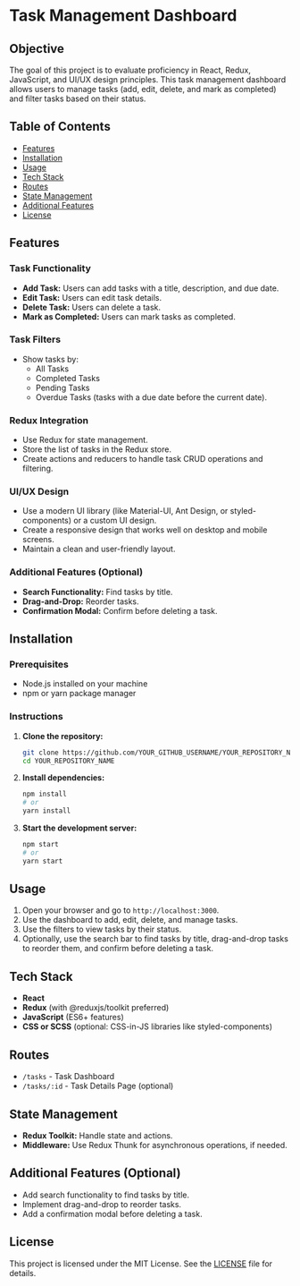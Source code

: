 # Task Management Dashboard

## Objective
The goal of this project is to evaluate proficiency in React, Redux, JavaScript, and UI/UX design principles. This task management dashboard allows users to manage tasks (add, edit, delete, and mark as completed) and filter tasks based on their status.

## Table of Contents
- [Features](#features)
- [Installation](#installation)
- [Usage](#usage)
- [Tech Stack](#tech-stack)
- [Routes](#routes)
- [State Management](#state-management)
- [Additional Features](#additional-features)
- [License](#license)

## Features

### Task Functionality
- **Add Task:** Users can add tasks with a title, description, and due date.
- **Edit Task:** Users can edit task details.
- **Delete Task:** Users can delete a task.
- **Mark as Completed:** Users can mark tasks as completed.

### Task Filters
- Show tasks by:
  - All Tasks
  - Completed Tasks
  - Pending Tasks
  - Overdue Tasks (tasks with a due date before the current date).

### Redux Integration
- Use Redux for state management.
- Store the list of tasks in the Redux store.
- Create actions and reducers to handle task CRUD operations and filtering.

### UI/UX Design
- Use a modern UI library (like Material-UI, Ant Design, or styled-components) or a custom UI design.
- Create a responsive design that works well on desktop and mobile screens.
- Maintain a clean and user-friendly layout.

### Additional Features (Optional)
- **Search Functionality:** Find tasks by title.
- **Drag-and-Drop:** Reorder tasks.
- **Confirmation Modal:** Confirm before deleting a task.

## Installation

### Prerequisites

- Node.js installed on your machine
- npm or yarn package manager

### Instructions

1. **Clone the repository:**
    ```bash
    git clone https://github.com/YOUR_GITHUB_USERNAME/YOUR_REPOSITORY_NAME.git
    cd YOUR_REPOSITORY_NAME
    ```

2. **Install dependencies:**
    ```bash
    npm install
    # or
    yarn install
    ```

3. **Start the development server:**
    ```bash
    npm start
    # or
    yarn start
    ```

## Usage

1. Open your browser and go to `http://localhost:3000`.
2. Use the dashboard to add, edit, delete, and manage tasks.
3. Use the filters to view tasks by their status.
4. Optionally, use the search bar to find tasks by title, drag-and-drop tasks to reorder them, and confirm before deleting a task.

## Tech Stack
- **React**
- **Redux** (with @reduxjs/toolkit preferred)
- **JavaScript** (ES6+ features)
- **CSS or SCSS** (optional: CSS-in-JS libraries like styled-components)

## Routes
- `/tasks` - Task Dashboard
- `/tasks/:id` - Task Details Page (optional)

## State Management
- **Redux Toolkit:** Handle state and actions.
- **Middleware:** Use Redux Thunk for asynchronous operations, if needed.

## Additional Features (Optional)
- Add search functionality to find tasks by title.
- Implement drag-and-drop to reorder tasks.
- Add a confirmation modal before deleting a task.

## License
This project is licensed under the MIT License. See the [LICENSE](LICENSE) file for details.
